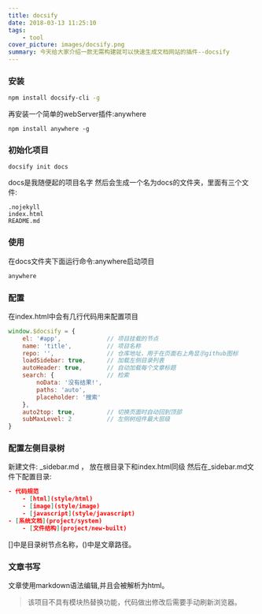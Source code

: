 ```yaml
---
title: docsify
date: 2018-03-13 11:25:10
tags:
    - tool
cover_picture: images/docsify.png
summary: 今天给大家介绍一款无需构建就可以快速生成文档网站的插件--docsify
---
```


### 安装
```bash
npm install docsify-cli -g
```
再安装一个简单的webServer插件:anywhere

```
npm install anywhere -g
```

### 初始化项目
```
docsify init docs
```
docs是我随便起的项目名字
然后会生成一个名为docs的文件夹，里面有三个文件:
```
.nojekyll
index.html
README.md
```
### 使用
在docs文件夹下面运行命令:anywhere启动项目
```bash
anywhere
```

### 配置
在index.html中会有几行代码用来配置项目

```js
window.$docsify = {
    el: '#app',             // 项目挂载的节点
    name: 'title',          // 项目名称
    repo: '',               // 仓库地址，用于在页面右上角显示github图标
    loadSidebar: true,      // 加载左侧目录列表
    autoHeader: true,       // 自动加载每个文章标题
    search: {               // 检索
        noData: '没有结果!',
        paths: 'auto',
        placeholder: '搜索'
    },
    auto2top: true,         // 切换页面时自动回到顶部
    subMaxLevel: 2          // 左侧树组件最大层级
} 
```
### 配置左侧目录树
新建文件: _sidebar.md ， 放在根目录下和index.html同级
然后在_sidebar.md文件下配置目录:
```json
- 代码规范
    - [html](style/html)
    - [image](style/image)
    - [javascript](style/javascript)
- [系统文档](project/system)
    - [文件结构](project/new-built)
```
[]中是目录树节点名称，()中是文章路径。
### 文章书写
文章使用markdown语法编辑,并且会被解析为html。
> 该项目不具有模块热替换功能，代码做出修改后需要手动刷新浏览器。